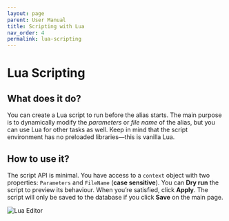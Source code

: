 ```yaml
---
layout: page
parent: User Manual
title: Scripting with Lua
nav_order: 4
permalink: lua-scripting
---
```


# Lua Scripting

## What does it do?

You can create a Lua script to run before the alias starts. The main purpose is to dynamically modify the *parameters* or *file name* of the alias, but you can use Lua for other tasks as well. Keep in mind that the script environment has no preloaded libraries—this is vanilla Lua.

## How to use it?

The script API is minimal. You have access to a `context` object with two properties: `Parameters` and `FileName` (**case sensitive**). You can **Dry run** the script to preview its behaviour. When you’re satisfied, click **Apply**. The script will only be saved to the database if you click **Save** on the main page.

![Lua Editor](../../../../assets/images/usermanual/lua_script.png)
